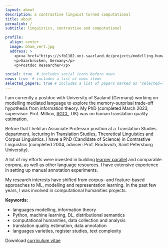 ```yaml
---
layout: about
description: a contrastive linguist turned computational
title: about
permalink: /
subtitle: linguistics, contrastive and computational

profile:
  align: center
  image: bham_vert.jpg
  address: >
    <p><a href="https://sfb1102.uni-saarland.de/projects/modelling-human-translation-with-a-noisy-channel/" target="_blank">UdS SFB B7</a></p>
    <p>Saarbrücken, Germany</p>
    <p>Postdoc Researcher</p>

social: true  # includes social icons before news
news: true  # includes a list of news items
selected_papers: true # includes a list of papers marked as "selected={true}"
---
```

I am currently a postdoc with University of Saaland (Germany) working on modelling mediated language to explore the memory-surprisal trade-off hypothesis from information theory. 
My PhD (completed March 2023, supervisor: Prof. Mitkov, <a href="http://rgcl.wlv.ac.uk/" target="_blank">RGCL</a>, UK) was on human translation quality estimation.

Before that I held an Associate Professor position at a Translation Studies department, lecturing in Translation Studies, Theoretical Linguistics and Corpus Linguistics.
I have a PhD (Candidate of Science) in Contrastive Linguistics (completed 2004, adviser: Prof. Brodovich, Saint Petersburg University).

A lot of my efforts were invested in building <a href="https://www.rus-ltc.org/static/html/about.html" target="_blank">learner parallel</a> and comparable corpora, as well as other language resources. 
I have extensive experience in setting up manual annotation experiments.

My research interests have shifted from corpus- and feature-based approaches to ML, modelling and representation learning.
In the past few years, I was involved in computational humanities projects.

**Keywords:**
<ul>
    <li>languages modelling, information theory</li>
    <li>Python, machine learning, DL, distributional semantics</li>
    <li>computational humanities, data collection and analysis</li>
    <li>translation quality estimation, data annotation</li>
    <li>languages varieties, register studies, text complexity</li>
</ul>
Download <a href="../../../latex/en_kunilovskaya_CV_May29-2023.pdf" target="blank">curriculum vitae</a>
<!--- ; <a href="../../../latex/kunilovskaya_europass_13Apr2022.pdf" target="blank">Europass</a> --->